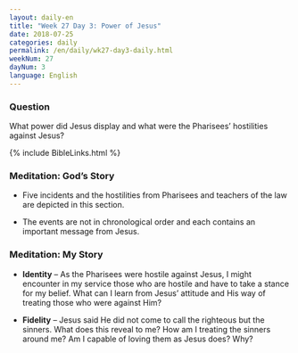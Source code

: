 ```yaml
---
layout: daily-en
title: "Week 27 Day 3: Power of Jesus"
date: 2018-07-25 
categories: daily
permalink: /en/daily/wk27-day3-daily.html
weekNum: 27
dayNum: 3
language: English
---
```


### Question     
What power did Jesus display and what were the Pharisees’ hostilities against Jesus?

{% include BibleLinks.html %} 

### Meditation: God’s Story   
+ Five incidents and the hostilities from Pharisees and teachers of the law are depicted in this section. 

+ The events are not in chronological order and each contains an important message from Jesus. 

### Meditation: My Story   
+ **Identity** – As the Pharisees were hostile against Jesus, I might encounter in my service those who are hostile and have to take a stance for my belief. What can I learn from Jesus’ attitude and His way of treating those who were against Him? 

+ **Fidelity** – Jesus said He did not come to call the righteous but the sinners. What does this reveal to me? How am I treating the sinners around me? Am I capable of loving them as Jesus does? Why? 
